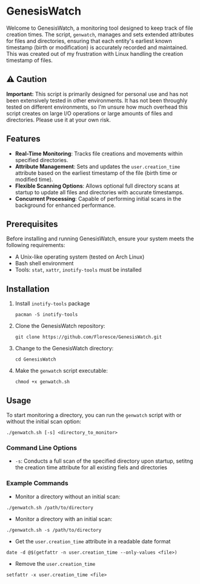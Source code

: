 # GenesisWatch

Welcome to GenesisWatch, a monitoring tool designed to keep track of file creation times. The script, `genwatch`, manages and sets extended attributes for files and directories, ensuring that each entity's earliest known timestamp (birth or modification) is accurately recorded and maintained. This was created out of my frustration with Linux handling the creation timestamp of files.

## ⚠️ Caution

**Important:** This script is primarily designed for personal use and has not been extensively tested in other environments. It has not been throughly tested on different environments, so I'm unsure how much overhead this script creates on large I/O operations or large amounts of files and directories. Please use it at your own risk.

## Features

- **Real-Time Monitoring**: Tracks file creations and movements within specified directories.
- **Attribute Management**: Sets and updates the `user.creation_time` attribute based on the earliest timestamp of the file (birth time or modified time).
- **Flexible Scanning Options**: Allows optional full directory scans at startup to update all files and directories with accurate timestamps.
- **Concurrent Processing**: Capable of performing initial scans in the background for enhanced performance.

## Prerequisites

Before installing and running GenesisWatch, ensure your system meets the following requirements:
- A Unix-like operating system (tested on Arch Linux)
- Bash shell environment
- Tools: `stat`, `xattr`, `inotify-tools` must be installed

## Installation
1. Install `inotify-tools` package
    ```
    pacman -S inotify-tools
    ```
1. Clone the GenesisWatch repository:
   ```
   git clone https://github.com/Floresce/GenesisWatch.git
   ```
2. Change to the GenesisWatch directory:
    ```
    cd GenesisWatch
    ```
3. Make the `genwatch` script executable:
    ```
    chmod +x genwatch.sh
    ```

## Usage

To start monitoring a directory, you can run the `genwatch` script with or without the initial scan option:
```
./genwatch.sh [-s] <directory_to_monitor>
```

### Command Line Options
- `-s`: Conducts a full scan of the specified directory upon startup, setitng the creation time attribute for all existing fiels and directories

### Example Commands
- Monitor a directory without an initial scan:
```
./genwatch.sh /path/to/directory
```
- Monitor a directory with an initial scan:
```
./genwatch.sh -s /path/to/directory
```
- Get the `user.creation_time` attribute in a readable date format
```
date -d @$(getfattr -n user.creation_time --only-values <file>)
```
- Remove the `user.creation_time`
```
setfattr -x user.creation_time <file>
```